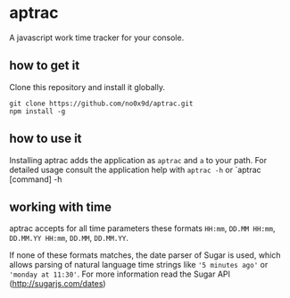 # aptrac

A javascript work time tracker for your console.

## how to get it

Clone this repository and install it globally.

```
git clone https://github.com/no0x9d/aptrac.git
npm install -g
```

## how to use it

Installing aptrac adds the application as `aptrac` and `a` to your path.
For detailed usage consult the application help with `aptrac -h` or `aptrac [command] -h

## working with time

aptrac accepts for all time parameters these formats `HH:mm`, `DD.MM HH:mm`, `DD.MM.YY HH:mm`, `DD.MM`, `DD.MM.YY`.

If none of these formats matches, the date parser of Sugar is used, which allows parsing of natural language time strings like `'5 minutes ago'` or `'monday at 11:30'`.
For more information read the Sugar API (http://sugarjs.com/dates)